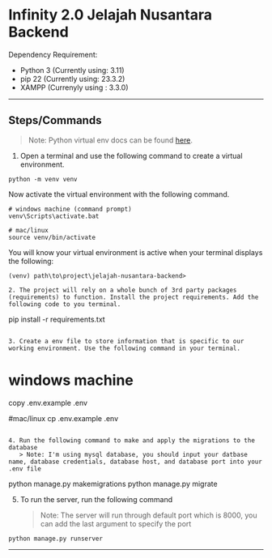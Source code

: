 # Infinity 2.0 Jelajah Nusantara Backend

Dependency Requirement:

-   Python 3 (Currently using: 3.11)
-   pip 22 (Currently using: 23.3.2)
-   XAMPP (Currenyly using : 3.3.0)

---

## Steps/Commands

> Note: Python virtual env docs can be found
> [here](https://docs.python.org/3/tutorial/venv.html).

1. Open a terminal and use the following command to create a virtual
   environment.

```
python -m venv venv
```

Now activate the virtual environment with the following command.

```
# windows machine (command prompt)
venv\Scripts\activate.bat

# mac/linux
source venv/bin/activate
```

You will know your virtual environment is active when your terminal displays the
following:

```
(venv) path\to\project\jelajah-nusantara-backend>

2. The project will rely on a whole bunch of 3rd party packages (requirements) to function. Install the project requirements. Add the following code to you terminal.

```

pip install -r requirements.txt

```

3. Create a env file to store information that is specific to our working environment. Use the following command in your terminal.

```

# windows machine

copy .env.example .env

#mac/linux cp .env.example .env

```

4. Run the following command to make and apply the migrations to the database
   > Note: I'm using mysql database, you should input your datbase name, database credentials, database host, and database port into your .env file

```

python manage.py makemigrations python manage.py migrate

5. To run the server, run the following command
    > Note: The server will run through default port which is 8000, you can add
    > the last argument to specify the port

```
python manage.py runserver
```

---
